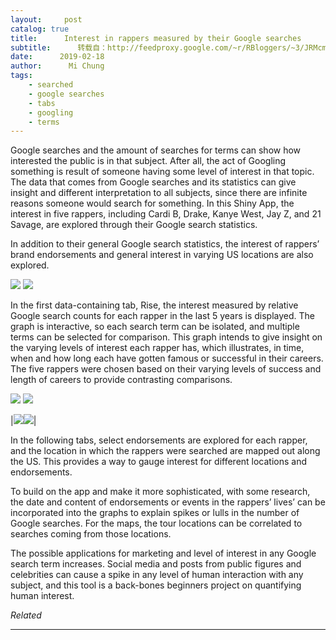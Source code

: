 ```yaml
---
layout:     post
catalog: true
title:      Interest in rappers measured by their Google searches
subtitle:      转载自：http://feedproxy.google.com/~r/RBloggers/~3/JRMcm_LmPgk/
date:      2019-02-18
author:      Mi Chung
tags:
    - searched
    - google searches
    - tabs
    - googling
    - terms
---
```






Google searches and the amount of searches for terms can show how interested the public is in that subject. After all, the act of Googling something is result of someone having some level of interest in that topic. The data that comes from Google searches and its statistics can give insight and different interpretation to all subjects, since there are infinite reasons someone would search for something. In this Shiny App, the interest in five rappers, including Cardi B, Drake, Kanye West, Jay Z, and 21 Savage, are explored through their Google search statistics. 

In addition to their general Google search statistics, the interest of rappers’ brand endorsements and general interest in varying US locations are also explored. 

![](https://i1.wp.com/nycdatascience.com/blog/wp-content/uploads/2019/02/Screen-Shot-2019-02-17-at-8.17.45-PM-300x167.png?w=450)
![](https://i1.wp.com/nycdatascience.com/blog/wp-content/uploads/2019/02/Screen-Shot-2019-02-17-at-8.17.45-PM-300x167.png?w=450)


In the first data-containing tab, Rise, the interest measured by relative Google search counts for each rapper in the last 5 years is displayed. The graph is interactive, so each search term can be isolated, and multiple terms can be selected for comparison. This graph intends to give insight on the varying levels of interest each rapper has, which illustrates, in time, when and how long each have gotten famous or successful in their careers. The five rappers were chosen based on their varying levels of success and length of careers to provide contrasting comparisons. 

![](https://i1.wp.com/nycdatascience.com/blog/wp-content/uploads/2019/02/Screen-Shot-2019-02-17-at-8.29.06-PM-284x300.png?resize=203%2C214)
![](https://i1.wp.com/nycdatascience.com/blog/wp-content/uploads/2019/02/Screen-Shot-2019-02-17-at-8.29.06-PM-284x300.png?resize=203%2C214)

|![](https://i0.wp.com/nycdatascience.com/blog/wp-content/uploads/2019/02/Screen-Shot-2019-02-17-at-8.29.19-PM-287x300.png?resize=198%2C207)![](https://i0.wp.com/nycdatascience.com/blog/wp-content/uploads/2019/02/Screen-Shot-2019-02-17-at-8.29.19-PM-287x300.png?resize=198%2C207)|

In the following tabs, select endorsements are explored for each rapper, and the location in which the rappers were searched are mapped out along the US. This provides a way to gauge interest for different locations and endorsements. 

To build on the app and make it more sophisticated, with some research, the date and content of endorsements or events in the rappers’ lives’ can be incorporated into the graphs to explain spikes or lulls in the number of Google searches. For the maps, the tour locations can be correlated to searches coming from those locations.

The possible applications for marketing and level of interest in any Google search term increases. Social media and posts from public figures and celebrities can cause a spike in any level of human interaction with any subject, and this tool is a back-bones beginners project on quantifying human interest.


*Related*








---
